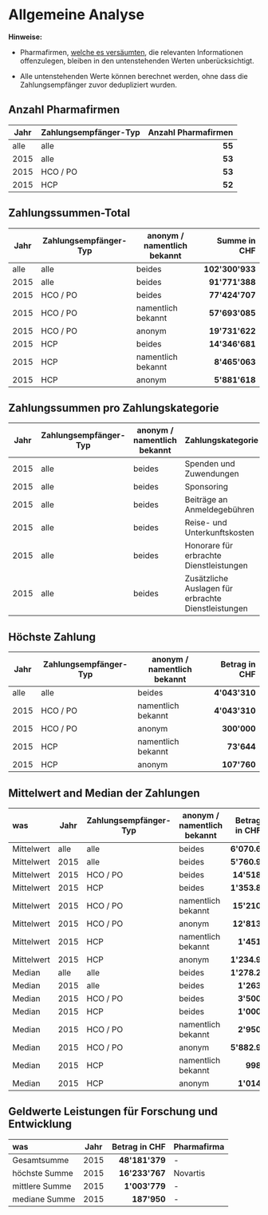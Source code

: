 # Allgemeine Analyse

**Hinweise:**

- Pharmafirmen, [welche es versäumten](https://docs.google.com/spreadsheets/d/15fnfNlBpNlsK2x1881r33cRCuU1gS0r29HgApltoLWA#gid=1658350066), die relevanten Informationen offenzulegen, bleiben in den untenstehenden Werten unberücksichtigt.  

- Alle untenstehenden Werte können berechnet werden, ohne dass die Zahlungsempfänger zuvor dedupliziert wurden.

## Anzahl Pharmafirmen

| Jahr | Zahlungsempfänger-Typ | Anzahl Pharmafirmen |
| ---- | --------------------- | ------------------: |
| alle | alle | **55** |
| 2015 | alle | **53** |
| 2015 | HCO / PO | **53** |
| 2015 | HCP | **52** |

## Zahlungssummen-Total

| Jahr | Zahlungsempfänger-Typ | anonym / namentlich bekannt | Summe in CHF |
| ---- | --------------------- | --------------------------- | -----------: |
| alle | alle | beides | **102'300'933** |
| 2015 | alle | beides | **91'771'388** |
| 2015 | HCO / PO | beides | **77'424'707** |
| 2015 | HCO / PO | namentlich bekannt | **57'693'085** |
| 2015 | HCO / PO | anonym | **19'731'622** |
| 2015 | HCP | beides | **14'346'681** |
| 2015 | HCP | namentlich bekannt | **8'465'063** |
| 2015 | HCP | anonym | **5'881'618** |

## Zahlungssummen pro Zahlungskategorie

| Jahr | Zahlungsempfänger-Typ | anonym / namentlich bekannt | Zahlungskategorie | Summe in CHF |
| ---- | --------------------- | --------------------------- | ----------------- | -----------: |
| 2015 | alle | beides | Spenden und Zuwendungen | **25'361'279** |
| 2015 | alle | beides | Sponsoring | **41'079'878** |
| 2015 | alle | beides | Beiträge an Anmeldegebühren | **2'470'510** |
| 2015 | alle | beides | Reise- und Unterkunftskosten | **5'348'930** |
| 2015 | alle | beides | Honorare für erbrachte Dienstleistungen | **12'228'903** |
| 2015 | alle | beides | Zusätzliche Auslagen für erbrachte Dienstleistungen | **1'023'314** |

## Höchste Zahlung

| Jahr | Zahlungsempfänger-Typ | anonym / namentlich bekannt | Betrag in CHF |
| ---- | --------------------- | --------------------------- | ------------: |
| alle | alle | beides | **4'043'310** |
| 2015 | HCO / PO | namentlich bekannt | **4'043'310** |
| 2015 | HCO / PO | anonym | **300'000** |
| 2015 | HCP | namentlich bekannt | **73'644** |
| 2015 | HCP | anonym | **107'760** |

## Mittelwert and Median der Zahlungen

| was | Jahr | Zahlungsempfänger-Typ | anonym / namentlich bekannt | Betrag in CHF |
| :-- | ---- | --------------------- | ----------------------------| ------------: |
| Mittelwert | alle | alle | beides | **6'070.6** |
| Mittelwert | 2015 | alle | beides | **5'760.9** |
| Mittelwert | 2015 | HCO / PO | beides | **14'518** |
| Mittelwert | 2015 | HCP | beides | **1'353.8** |
| Mittelwert | 2015 | HCO / PO | namentlich bekannt | **15'210** |
| Mittelwert | 2015 | HCO / PO | anonym | **12'813** |
| Mittelwert | 2015 | HCP | namentlich bekannt | **1'451** |
| Mittelwert | 2015 | HCP | anonym | **1'234.9** |
| Median | alle | alle | beides | **1'278.2** |
| Median | 2015 | alle | beides | **1'263** |
| Median | 2015 | HCO / PO | beides | **3'500** |
| Median | 2015 | HCP | beides | **1'000** |
| Median | 2015 | HCO / PO | namentlich bekannt | **2'950** |
| Median | 2015 | HCO / PO | anonym | **5'882.9** |
| Median | 2015 | HCP | namentlich bekannt | **998** |
| Median | 2015 | HCP | anonym | **1'014** |

## Geldwerte Leistungen für Forschung und Entwicklung

| was | Jahr | Betrag in CHF | Pharmafirma |
| :-- | ---- | ------------: | ----------- |
| Gesamtsumme | 2015 | **48'181'379** | - |
| höchste Summe | 2015 | **16'233'767** | Novartis |
| mittlere Summe | 2015 | **1'003'779** | - |
| mediane Summe | 2015 | **187'950** | - |  
